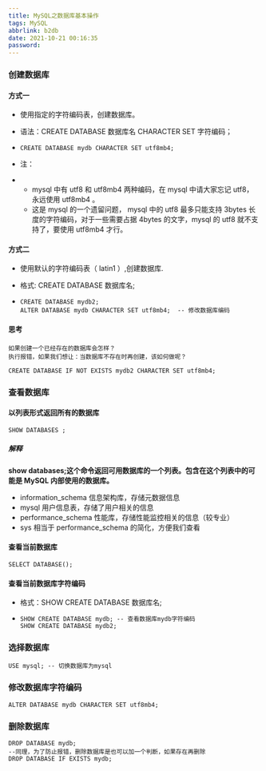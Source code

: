 ```yaml
---
title: MySQL之数据库基本操作
tags: MySQL
abbrlink: b2db
date: 2021-10-21 00:16:35
password:
---
```




### 创建数据库



#### 方式一

* 使⽤指定的字符编码表，创建数据库。

* 语法：CREATE DATABASE 数据库名 CHARACTER SET 字符编码；

* ~~~mysql
  CREATE DATABASE mydb CHARACTER SET utf8mb4;
  
  ~~~

* 注：

* * mysql 中有 utf8 和 utf8mb4 两种编码，在 mysql 中请⼤家忘记 utf8，永远使⽤ utf8mb4 。
  * 这是 mysql 的⼀个遗留问题， mysql 中的 utf8 最多只能⽀持 3bytes ⻓度的字符编码，对于⼀些需要占据 4bytes 的⽂字，mysql 的 utf8 就不⽀持了，要使⽤ utf8mb4 才⾏。



#### 方式二



* 使⽤默认的字符编码表（ latin1 ）,创建数据库. 

* 格式: CREATE DATABASE 数据库名;

* ~~~mysql
  CREATE DATABASE mydb2;
  ALTER DATABASE mydb CHARACTER SET utf8mb4;  -- 修改数据库编码
  ~~~





#### 思考



~~~mysql
如果创建⼀个已经存在的数据库会怎样？
执⾏报错，如果我们想让：当数据库不存在时再创建，该如何做呢？

CREATE DATABASE IF NOT EXISTS mydb2 CHARACTER SET utf8mb4;
~~~







### 查看数据库



#### 以列表形式返回所有的数据库

~~~mysql
SHOW DATABASES ;

~~~





##### 解释



**show databases;这个命令返回可⽤数据库的⼀个列表。包含在这个列表中的可能是 MySQL 内部使⽤的数据库。**



* information_schema 信息架构库，存储元数据信息
* mysql ⽤户信息表，存储了⽤户相关的信息
* performance_schema 性能库，存储性能监控相关的信息（较专业）
* sys 相当于 performance_schema 的简化，⽅便我们查看



#### 查看当前数据库



~~~mysql
SELECT DATABASE();

~~~



#### 查看当前数据库字符编码

* 格式：SHOW CREATE DATABASE 数据库名;

* ~~~mysql
  SHOW CREATE DATABASE mydb; -- 查看数据库mydb字符编码
  SHOW CREATE DATABASE mydb2;
  
  ~~~







### 选择数据库



~~~mysql
USE mysql; -- 切换数据库为mysql
~~~





### 修改数据库字符编码



~~~mysql
ALTER DATABASE mydb CHARACTER SET utf8mb4;
~~~





### 删除数据库



~~~mysql
DROP DATABASE mydb;
--同理，为了防止报错，删除数据库是也可以加一个判断，如果存在再删除
DROP DATABASE IF EXISTS mydb;
~~~

